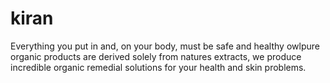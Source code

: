 # kiran
Everything you put in and, on your body, must be safe and healthy owlpure organic products are derived solely from natures extracts,  we produce incredible organic remedial solutions for your health and skin problems.
